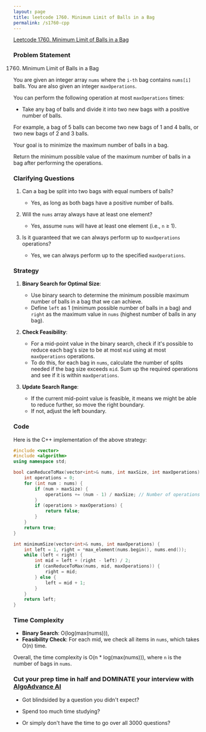 ```yaml
---
layout: page
title: leetcode 1760. Minimum Limit of Balls in a Bag
permalink: /s1760-cpp
---
```

[Leetcode 1760. Minimum Limit of Balls in a Bag](https://algoadvance.github.io/algoadvance/l1760)
### Problem Statement

1760. Minimum Limit of Balls in a Bag

You are given an integer array `nums` where the `i-th` bag contains `nums[i]` balls. You are also given an integer `maxOperations`.

You can perform the following operation at most `maxOperations` times:

- Take any bag of balls and divide it into two new bags with a positive number of balls.

For example, a bag of 5 balls can become two new bags of 1 and 4 balls, or two new bags of 2 and 3 balls.

Your goal is to minimize the maximum number of balls in a bag. 

Return the minimum possible value of the maximum number of balls in a bag after performing the operations.

### Clarifying Questions

1. Can a bag be split into two bags with equal numbers of balls?
   - Yes, as long as both bags have a positive number of balls.

2. Will the `nums` array always have at least one element?
   - Yes, assume `nums` will have at least one element (i.e., `n` ≥ 1).

3. Is it guaranteed that we can always perform up to `maxOperations` operations?
   - Yes, we can always perform up to the specified `maxOperations`.

### Strategy

1. **Binary Search for Optimal Size**:
   - Use binary search to determine the minimum possible maximum number of balls in a bag that we can achieve. 
   - Define `left` as 1 (minimum possible number of balls in a bag) and `right` as the maximum value in `nums` (highest number of balls in any bag).

2. **Check Feasibility**:
   - For a mid-point value in the binary search, check if it's possible to reduce each bag's size to be at most `mid` using at most `maxOperations` operations.
   - To do this, for each bag in `nums`, calculate the number of splits needed if the bag size exceeds `mid`. Sum up the required operations and see if it is within `maxOperations`.

3. **Update Search Range**:
   - If the current mid-point value is feasible, it means we might be able to reduce further, so move the right boundary.
   - If not, adjust the left boundary.

### Code

Here is the C++ implementation of the above strategy:

```cpp
#include <vector>
#include <algorithm>
using namespace std;

bool canReduceToMax(vector<int>& nums, int maxSize, int maxOperations) {
    int operations = 0;
    for (int num : nums) {
        if (num > maxSize) {
            operations += (num - 1) / maxSize; // Number of operations needed to reduce 'num' to at max 'maxSize'
        }
        if (operations > maxOperations) {
            return false;
        }
    }
    return true;
}

int minimumSize(vector<int>& nums, int maxOperations) {
    int left = 1, right = *max_element(nums.begin(), nums.end());
    while (left < right) {
        int mid = left + (right - left) / 2;
        if (canReduceToMax(nums, mid, maxOperations)) {
            right = mid;
        } else {
            left = mid + 1;
        }
    }
    return left;
}
```

### Time Complexity

- **Binary Search**: O(log(max(nums))),
- **Feasibility Check**: For each mid, we check all items in `nums`, which takes O(n) time.

Overall, the time complexity is O(n * log(max(nums))), where `n` is the number of bags in `nums`.


### Cut your prep time in half and DOMINATE your interview with [AlgoAdvance AI](https://algoAdvance.com)

- Got blindsided by a question you didn't expect?

- Spend too much time studying?

- Or simply don't have the time to go over all 3000 questions?

